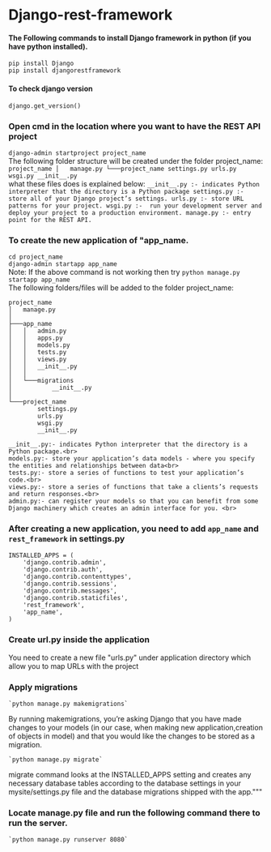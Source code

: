 # Django-rest-framework
#### The Following commands to install Django framework in python (if you have python installed).
   `pip install Django`<br>
   `pip install djangorestframework`

#### To check django version
   `django.get_version()`

### Open cmd in the location where you want to have the REST API project
   `django-admin startproject project_name`<br>
    The following folder structure will be created under the folder project_name:
    ```
    project_name
    │   manage.py
    └───project_name
            settings.py
            urls.py
            wsgi.py
            __init__.py
    ```	    
    what these files does is explained below:
     ```__init__.py :- indicates Python interpreter that the directory is a Python package
	settings.py :- store all of your Django project’s settings.
	urls.py :- store URL patterns for your project.
	wsgi.py :-  run your development server and deploy your project to a production environment.
	manage.py :- entry point for the REST API.```

### To create the new application of "app_name.
   `cd project_name`<br>
   `django-admin startapp app_name`<br>
   Note: If the above command is not working then try `python manage.py startapp app_name`<br>
   The following folders/files will be added to the folder project_name:<br>
    
    project_name
    │   manage.py
    │
    ├───app_name
    │   │   admin.py
    │   │   apps.py
    │   │   models.py
    │   │   tests.py
    │   │   views.py
    │   │   __init__.py
    │   │
    │   └───migrations
    │           __init__.py
    │
    └───project_name
            settings.py
            urls.py
            wsgi.py
            __init__.py
	    
	__init__.py:- indicates Python interpreter that the directory is a Python package.<br>
	models.py:- store your application’s data models - where you specify the entities and relationships between data<br>
	tests.py:- store a series of functions to test your application’s code.<br>
	views.py:- store a series of functions that take a clients’s requests and return responses.<br>
	admin.py:- can register your models so that you can benefit from some Django machinery which creates an admin interface for you. <br>

### After creating a new application, you need to add `app_name` and `rest_framework` in settings.py
```
INSTALLED_APPS = (
    'django.contrib.admin',
    'django.contrib.auth',
    'django.contrib.contenttypes',
    'django.contrib.sessions',
    'django.contrib.messages',
    'django.contrib.staticfiles',
    'rest_framework',
    'app_name',
)
```

### Create url.py inside the application
You need to create a new file "urls.py" under application directory which allow you to map URLs with the project

### Apply migrations
    `python manage.py makemigrations`
	
 By running makemigrations, you’re asking Django that you have made changes to your models (in our case, when making new   application,creation of objects in model) and that you would like the changes to be stored as a migration.

    `python manage.py migrate`

 migrate command looks at the INSTALLED_APPS setting and creates any necessary database tables according to the database settings in your mysite/settings.py file and the database migrations shipped with the app."""

### Locate manage.py file and run the following command there to run the server.
    `python manage.py runserver 8080`

